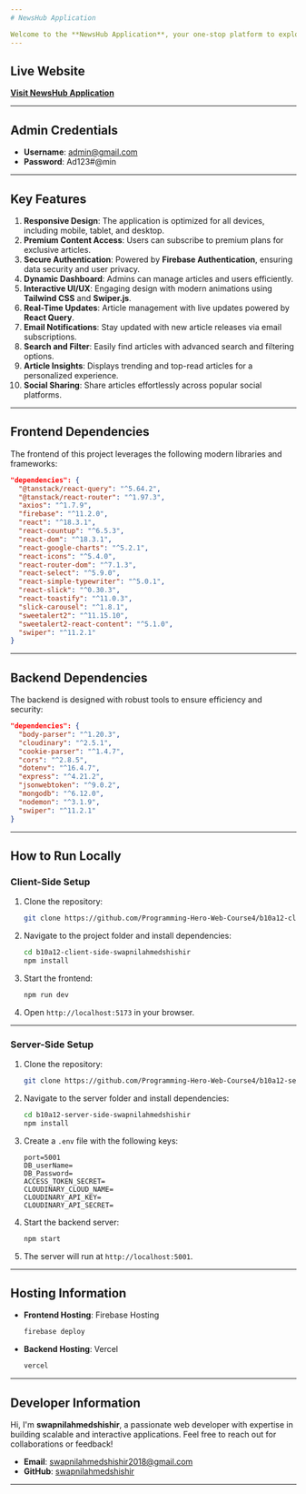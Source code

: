 ```yaml
---
# NewsHub Application

Welcome to the **NewsHub Application**, your one-stop platform to explore, read, and subscribe to premium articles tailored to your interests. Built with modern technologies like **React**, **Node.js**, **Express**, **MongoDB**, and **Firebase**, this application ensures a seamless and secure experience for users.
---
```


## Live Website

[**Visit NewsHub Application**](https://newswebsite-3a348.firebaseapp.com/)

---

## Admin Credentials

- **Username**: admin@gmail.com
- **Password**: Ad123#@min

---

## Key Features

1. **Responsive Design**: The application is optimized for all devices, including mobile, tablet, and desktop.
2. **Premium Content Access**: Users can subscribe to premium plans for exclusive articles.
3. **Secure Authentication**: Powered by **Firebase Authentication**, ensuring data security and user privacy.
4. **Dynamic Dashboard**: Admins can manage articles and users efficiently.
5. **Interactive UI/UX**: Engaging design with modern animations using **Tailwind CSS** and **Swiper.js**.
6. **Real-Time Updates**: Article management with live updates powered by **React Query**.
7. **Email Notifications**: Stay updated with new article releases via email subscriptions.
8. **Search and Filter**: Easily find articles with advanced search and filtering options.
9. **Article Insights**: Displays trending and top-read articles for a personalized experience.
10. **Social Sharing**: Share articles effortlessly across popular social platforms.

---

## Frontend Dependencies

The frontend of this project leverages the following modern libraries and frameworks:

```json
"dependencies": {
  "@tanstack/react-query": "^5.64.2",
  "@tanstack/react-router": "^1.97.3",
  "axios": "^1.7.9",
  "firebase": "^11.2.0",
  "react": "^18.3.1",
  "react-countup": "^6.5.3",
  "react-dom": "^18.3.1",
  "react-google-charts": "^5.2.1",
  "react-icons": "^5.4.0",
  "react-router-dom": "^7.1.3",
  "react-select": "^5.9.0",
  "react-simple-typewriter": "^5.0.1",
  "react-slick": "^0.30.3",
  "react-toastify": "^11.0.3",
  "slick-carousel": "^1.8.1",
  "sweetalert2": "^11.15.10",
  "sweetalert2-react-content": "^5.1.0",
  "swiper": "^11.2.1"
}
```

---

## Backend Dependencies

The backend is designed with robust tools to ensure efficiency and security:

```json
"dependencies": {
  "body-parser": "^1.20.3",
  "cloudinary": "^2.5.1",
  "cookie-parser": "^1.4.7",
  "cors": "^2.8.5",
  "dotenv": "^16.4.7",
  "express": "^4.21.2",
  "jsonwebtoken": "^9.0.2",
  "mongodb": "^6.12.0",
  "nodemon": "^3.1.9",
  "swiper": "^11.2.1"
}
```

---

## How to Run Locally

### Client-Side Setup

1. Clone the repository:
   ```bash
   git clone https://github.com/Programming-Hero-Web-Course4/b10a12-client-side-swapnilahmedshishir
   ```
2. Navigate to the project folder and install dependencies:
   ```bash
   cd b10a12-client-side-swapnilahmedshishir
   npm install
   ```
3. Start the frontend:
   ```bash
   npm run dev
   ```
4. Open `http://localhost:5173` in your browser.

---

### Server-Side Setup

1. Clone the repository:
   ```bash
   git clone https://github.com/Programming-Hero-Web-Course4/b10a12-server-side-swapnilahmedshishir
   ```
2. Navigate to the server folder and install dependencies:
   ```bash
   cd b10a12-server-side-swapnilahmedshishir
   npm install
   ```
3. Create a `.env` file with the following keys:
   ```env
   port=5001
   DB_userName=
   DB_Password=
   ACCESS_TOKEN_SECRET=
   CLOUDINARY_CLOUD_NAME=
   CLOUDINARY_API_KEY=
   CLOUDINARY_API_SECRET=
   ```
4. Start the backend server:
   ```bash
   npm start
   ```
5. The server will run at `http://localhost:5001`.

---

## Hosting Information

- **Frontend Hosting**: Firebase Hosting
  ```bash
  firebase deploy
  ```
- **Backend Hosting**: Vercel
  ```bash
  vercel
  ```

---

## Developer Information

Hi, I'm **swapnilahmedshishir**, a passionate web developer with expertise in building scalable and interactive applications. Feel free to reach out for collaborations or feedback!

- **Email**: swapnilahmedshishir2018@gmail.com
- **GitHub**: [swapnilahmedshishir](https://github.com/swapnilahmedshishir)

---
